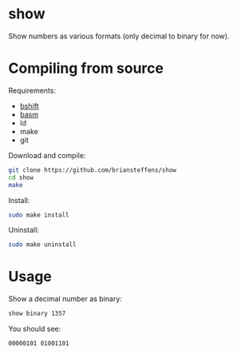 show
====

Show numbers as various formats (only decimal to binary for now).

# Compiling from source

Requirements:

- [bshift](https://github.com/briansteffens/bshift)
- [basm](https://github.com/briansteffens/basm)
- ld
- make
- git

Download and compile:

```bash
git clone https://github.com/briansteffens/show
cd show
make
```

Install:

```bash
sudo make install
```

Uninstall:

```bash
sudo make uninstall
```

# Usage

Show a decimal number as binary:

```bash
show binary 1357
```

You should see:

```bash
00000101 01001101
```
